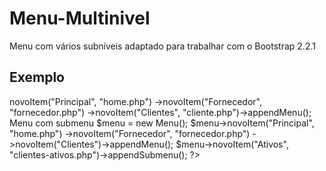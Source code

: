 Menu-Multinivel
===============
Menu com vários subníveis adaptado para trabalhar com o Bootstrap 2.2.1


Exemplo
-------

<?php 
require('Menu.php'); 

Menu simples sem submenu
$menu = new Menu();
$menu->novoItem("Principal", "home.php")
     ->novoItem("Fornecedor", "fornecedor.php")
     ->novoItem("Clientes", "cliente.php")->appendMenu();



Menu com submenu
$menu = new Menu();
$menu->novoItem("Principal", "home.php")
     ->novoItem("Fornecedor", "fornecedor.php")
     ->novoItem("Clientes")->appendMenu();

     $menu->novoItem("Ativos", "clientes-ativos.php")->appendSubmenu();

?>
